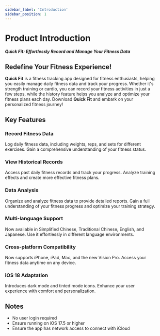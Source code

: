 ```yaml
---
sidebar_label: 'Introduction'
sidebar_position: 1
---
```


# Product Introduction

***Quick Fit: Effortlessly Record and Manage Your Fitness Data***

## Redefine Your Fitness Experience!

**Quick Fit** is a fitness tracking app designed for fitness enthusiasts, helping you easily manage daily fitness data and track your progress. Whether it's strength training or cardio, you can record your fitness activities in just a few steps, while the history feature helps you analyze and optimize your fitness plans each day. Download **Quick Fit** and embark on your personalized fitness journey!

## Key Features

### Record Fitness Data

Log daily fitness data, including weights, reps, and sets for different exercises. Gain a comprehensive understanding of your fitness status.

### View Historical Records

Access past daily fitness records and track your progress. Analyze training effects and create more effective fitness plans.

### Data Analysis

Organize and analyze fitness data to provide detailed reports. Gain a full understanding of your fitness progress and optimize your training strategy.

### Multi-language Support

Now available in Simplified Chinese, Traditional Chinese, English, and Japanese. Use it effortlessly in different language environments.

### Cross-platform Compatibility

Now supports iPhone, iPad, Mac, and the new Vision Pro. Access your fitness data anytime on any device.

### iOS 18 Adaptation

Introduces dark mode and tinted mode icons. Enhance your user experience with comfort and personalization.

## Notes

- No user login required
- Ensure running on iOS 17.5 or higher
- Ensure the app has network access to connect with iCloud
